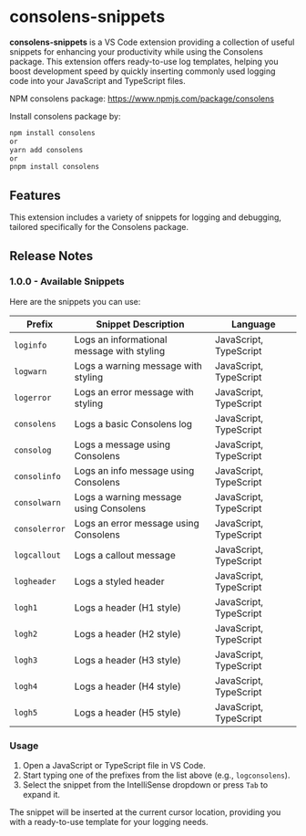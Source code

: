 # consolens-snippets

**consolens-snippets** is a VS Code extension providing a collection of useful snippets for enhancing your productivity while using the Consolens package. This extension offers ready-to-use log templates, helping you boost development speed by quickly inserting commonly used logging code into your JavaScript and TypeScript files.

NPM consolens package: https://www.npmjs.com/package/consolens

Install consolens package by:
```` bash
npm install consolens
or
yarn add consolens
or
pnpm install consolens
````

## Features

This extension includes a variety of snippets for logging and debugging, tailored specifically for the Consolens package.

## Release Notes

### 1.0.0 - Available Snippets

Here are the snippets you can use:

| Prefix         | Snippet Description                        | Language               |
| -------------- | ------------------------------------------ | ---------------------- |
| `loginfo`      | Logs an informational message with styling | JavaScript, TypeScript |
| `logwarn`      | Logs a warning message with styling        | JavaScript, TypeScript |
| `logerror`     | Logs an error message with styling         | JavaScript, TypeScript |
| `consolens`    | Logs a basic Consolens log                 | JavaScript, TypeScript |
| `consolog`     | Logs a message using Consolens             | JavaScript, TypeScript |
| `consolinfo`   | Logs an info message using Consolens       | JavaScript, TypeScript |
| `consolwarn`   | Logs a warning message using Consolens     | JavaScript, TypeScript |
| `consolerror`  | Logs an error message using Consolens      | JavaScript, TypeScript |
| `logcallout`   | Logs a callout message                     | JavaScript, TypeScript |
| `logheader`    | Logs a styled header                       | JavaScript, TypeScript |
| `logh1`        | Logs a header (H1 style)                   | JavaScript, TypeScript |
| `logh2`        | Logs a header (H2 style)                   | JavaScript, TypeScript |
| `logh3`        | Logs a header (H3 style)                   | JavaScript, TypeScript |
| `logh4`        | Logs a header (H4 style)                   | JavaScript, TypeScript |
| `logh5`        | Logs a header (H5 style)                   | JavaScript, TypeScript |

### Usage

1. Open a JavaScript or TypeScript file in VS Code.
2. Start typing one of the prefixes from the list above (e.g., `logconsolens`).
3. Select the snippet from the IntelliSense dropdown or press `Tab` to expand it.

The snippet will be inserted at the current cursor location, providing you with a ready-to-use template for your logging needs.
